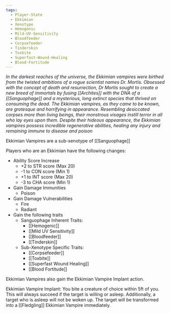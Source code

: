 ```yaml
---
tags:
  - Player-State
  - Ekkimian
  - Xenotype
  - Hemogenic
  - Mild-UV-Sensitivity
  - Bloodfeeder
  - Corpsefeeder
  - Tinderskin
  - Toxbite
  - Superfast-Wound-Healing
  - Blood-Fortitude
---
```

*In the darkest reaches of the universe, the Ekkimian vampires were birthed from the twisted ambitions of a rogue scientist names Dr. Mortis. Obsessed with the concept of death and resurrection, Dr Mortis sought to create a new breed of immortals by fusing [[Archites]] with the DNA of a [[Sanguophage]] and a mysterious, long extinct species that thrived on consuming the dead. The Ekkimian vampires, as they came to be known, are grotesque and horrifying in appearance. Resembling desiccated corpses more than living beings, their monstrous visages instill terror in all who lay eyes upon them. Despite their hideous appearance, the Ekkimian vampires possess incredible regenerative abilities, healing any injury and remaining immune to disease and poison*

Ekkimian Vampires are a sub-xenotype of [[Sanguophage]]

Players who are an Ekkimian have the following changes:
* Ability Score Increase
	* +2 to STR score (Max 20)
	* -1 to CON score (Min 1)
	* +1 to INT score (Max 20)
	* -3 to CHA score (Min 1)
* Gain Damage Immunities
	* Poison
* Gain Damage Vulnerabilities
	* Fire
	* Radiant
* Gain the following traits
	* Sanguophage Inherent Traits:
		* [[Hemogenic]]
		* [[Mild UV Sensitivity]]
		* [[Bloodfeeder]]
		* [[Tinderskin]]
	* Sub-Xenotype Specific Traits:
		* [[Corpsefeeder]]
		* [[Toxbite]]
		* [[Superfast Wound Healing]]
		* [[Blood Fortitude]]


Ekkimian Vampires also gain the Ekkimian Vampire Implant action.

Ekkimian Vampire Implant:
You bite a creature of choice within 5ft of you. This will always succeed if the target is willing or asleep. Additionally, a target who is asleep will not be woken up. The target will be transformed into a [[Fledgling]] Ekkimian Vampire immediately.